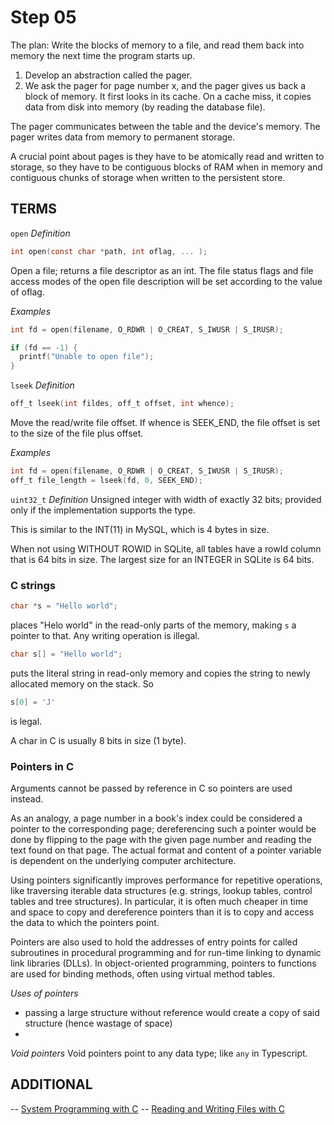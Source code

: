 # Step 05

The plan:
Write the blocks of memory to a file, and read them back into memory the next time the program starts up.

1. Develop an abstraction called the pager.
2. We ask the pager for page number x, and the pager gives us back a block of memory. It first looks in its cache. On a cache miss, it copies data from disk into memory (by reading the database file).

The pager communicates between the table and the device's memory. The pager writes data from memory to permanent storage.

A crucial point about pages is they have to be atomically read and written to storage, so they have to be contiguous blocks of RAM when in memory and contiguous chunks of storage when written to the persistent store.

## TERMS
`open`
*Definition*
```c
int open(const char *path, int oflag, ... );
```
Open a file; returns a file descriptor as an int.
The file status flags and file access modes of the open file description will be set according to the value of oflag.

*Examples*
```c
int fd = open(filename, O_RDWR | O_CREAT, S_IWUSR | S_IRUSR);

if (fd == -1) {
  printf("Unable to open file");
}
```

`lseek`
*Definition*
```c
off_t lseek(int fildes, off_t offset, int whence);
```

Move the read/write file offset. If whence is SEEK_END, the file offset is
set to the size of the file plus offset.

*Examples*
```c
int fd = open(filename, O_RDWR | O_CREAT, S_IWUSR | S_IRUSR);
off_t file_length = lseek(fd, 0, SEEK_END);
```

`uint32_t`
*Definition*
Unsigned integer with width of exactly 32 bits; provided only if the implementation supports the type.

This is similar to the INT(11) in MySQL, which is 4 bytes in size.

When not using WITHOUT ROWID in SQLite, all tables have a rowId column that is 64 bits in size. The largest size for an INTEGER in SQLite is 64 bits.

### C strings
```c
char *s = "Hello world";
```
places "Helo world" in the read-only parts of the memory, making `s` a pointer to that. Any writing operation is illegal.

```c
char s[] = "Hello world";
```

puts the literal string in read-only memory and copies the string to newly allocated memory on the stack. So 
```c
s[0] = 'J'
```
is legal.

A char in C is usually 8 bits in size (1 byte).

### Pointers in C
Arguments cannot be passed by reference in C so pointers are used instead.

As an analogy, a page number in a book's index could be considered a pointer to the corresponding page; dereferencing such a pointer would be done by flipping to the page with the given page number and reading the text found on that page. The actual format and content of a pointer variable is dependent on the underlying computer architecture.

Using pointers significantly improves performance for repetitive operations, like traversing iterable data structures (e.g. strings, lookup tables, control tables and tree structures). In particular, it is often much cheaper in time and space to copy and dereference pointers than it is to copy and access the data to which the pointers point.

Pointers are also used to hold the addresses of entry points for called subroutines in procedural programming and for run-time linking to dynamic link libraries (DLLs). In object-oriented programming, pointers to functions are used for binding methods, often using virtual method tables.

*Uses of pointers*
- passing a large structure without reference would create a copy of said structure (hence wastage of space)
- 

*Void pointers*
Void pointers point to any data type; like `any` in Typescript.

## ADDITIONAL
-- [System Programming with C](http://www.cs.cmu.edu/~ab/15-123S10/AnnotatedNotes/Lecture24-9AM.pdf)
-- [Reading and Writing Files with C](https://stackoverflow.com/questions/14003466/how-can-i-read-and-write-from-files-using-the-headers-fcntl-h-and-unistd-h)